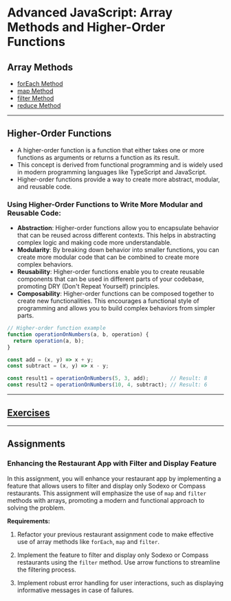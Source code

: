 # Advanced JavaScript: Array Methods and Higher-Order Functions

## Array Methods

- [forEach Method](ForEach.md)
- [map Method](Map.md)
- [filter Method](Filter.md)
- [reduce Method](reduce.md)

---

## Higher-Order Functions

- A higher-order function is a function that either takes one or more functions as arguments or returns a function as
  its result.
- This concept is derived from functional programming and is widely used in modern programming languages like TypeScript
  and JavaScript.
- Higher-order functions provide a way to create more abstract, modular, and reusable code.

### Using Higher-Order Functions to Write More Modular and Reusable Code:
- **Abstraction**: Higher-order functions allow you to encapsulate behavior that can be reused across different contexts. This helps in abstracting complex logic and making code more understandable.
-  **Modularity**: By breaking down behavior into smaller functions, you can create more modular code that can be combined to create more complex behaviors.
-  **Reusability**: Higher-order functions enable you to create reusable components that can be used in different parts of your codebase, promoting DRY (Don't Repeat Yourself) principles.
-  **Composability**: Higher-order functions can be composed together to create new functionalities. This encourages a functional style of programming and allows you to build complex behaviors from simpler parts.

```JavaScript
// Higher-order function example
function operationOnNumbers(a, b, operation) {
  return operation(a, b);
}

const add = (x, y) => x + y;
const subtract = (x, y) => x - y;

const result1 = operationOnNumbers(5, 3, add);       // Result: 8
const result2 = operationOnNumbers(10, 4, subtract); // Result: 6
```

---

## [Exercises](AJS-exercises.md)

---

## Assignments

### Enhancing the Restaurant App with Filter and Display Feature

In this assignment, you will enhance your restaurant app by implementing a feature that allows users to filter and
display only Sodexo or Compass restaurants. This assignment will emphasize the use of `map` and `filter` methods
with arrays, promoting a modern and functional approach to solving the problem.

**Requirements:**

1. Refactor your previous restaurant assignment code to make effective use of array methods like `forEach`, `map`
   and `filter`.

2. Implement the feature to filter and display only Sodexo or Compass restaurants using the `filter` method. Use arrow
   functions to streamline the filtering process.

3. Implement robust error handling for user interactions, such as displaying informative messages in case of failures.

